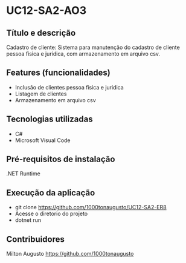 # UC12-SA2-AO3

## Título e descrição
Cadastro de cliente: Sistema para manutenção do cadastro de cliente pessoa fisica e juridica, com armazenamento em arquivo csv.

## Features (funcionalidades)
- Inclusão de clientes pessoa fisica e juridica
- Listagem de clientes
- Armazenamento em arquivo csv

## Tecnologias utilizadas
- C#
- Microsoft Visual Code

## Pré-requisitos de instalação
.NET Runtime

## Execução da aplicação
- git clone https://github.com/1000tonaugusto/UC12-SA2-ER8
- Acesse o diretorio do projeto
- dotnet run

## Contribuidores
Milton Augusto
https://github.com/1000tonaugusto
